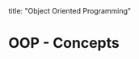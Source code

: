 <frontmatter>
title: "Object Oriented Programming"
</frontmatter>

<link rel="stylesheet" href="{{baseUrl}}/css/textbook.css">

<div class="website-content">

# OOP - Concepts


<panel header="## Introduction"  type="seamless" alt="introduction" expanded>
  <include src="introduction/embed.md" boilerplate  />
</panel>

<panel header="## Objects" type="seamless" alt="objects" expanded >
  <include src="objects/index.md#main" />
</panel>

<panel header="## Classes" type="seamless" alt="classes" expanded >
  <include src="classes/index.md#main" />
</panel>

<panel header="## Associations" type="seamless" alt="associations" expanded >
  <include src="associations/index.md#main" />
</panel>

<panel header="## Inheritance" type="seamless" alt="inheritance" expanded >
  <include src="inheritance/index.md#main" />
</panel>

<panel header="## Polymorphism" type="seamless" alt="polymorphism" expanded >
  <include src="polymorphism/index.md#main" />
</panel>

<panel header="## Miscellaneous" type="seamless" alt="miscellaneous" expanded >
  <include src="miscellaneous/embed.md" boilerplate  />
</panel>

<panel header="## Review" type="seamless" alt="review" expanded >
  <include src="review/embed.md" boilerplate  />
</panel>

</div>
